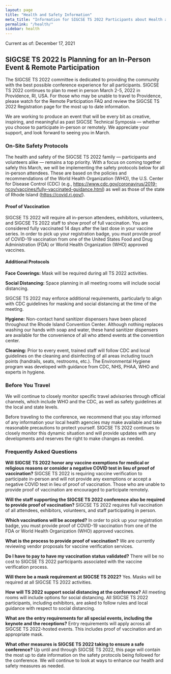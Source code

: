 ```yaml
---
layout: page
title: "Health and Safety Information"
meta_title: "Information for SIGCSE TS 2022 Participants about Health and Safety"
permalink: "/health/"
sidebar: health
---
```


Current as of: December 17, 2021

## SIGCSE TS 2022 Is Planning for an In-Person Event & Remote Participation

The SIGCSE TS 2022 committee is dedicated to providing the community with the best possible conference experience for all participants. SIGCSE TS 2022 continues to plan to meet in person March 2-5, 2022 in Providence, RI, USA. For those who may be unable to travel to Providence, please watch for the Remote Participation FAQ and review the SIGCSE TS 2022 Registration page for the most up to date information.

We are working to produce an event that will be every bit as creative, inspiring, and meaningful as past SIGCSE Technical Symposia — whether you choose to participate in-person or remotely. We appreciate your support, and look forward to seeing you in March.

### On-Site Safety Protocols

The health and safety of the SIGCSE TS 2022 family — participants and volunteers alike — remains a top priority. With a focus on coming together safely this March, we will be implementing the safety protocols below for all in-person attendees. These are based on the policies and recommendations of the World Health Organization (WHO), the U.S. Center for Disease Control (CDC) (e.g., https://www.cdc.gov/coronavirus/2019-ncov/vaccines/fully-vaccinated-guidance.html) as well as those of the state of Rhode Island (https://covid.ri.gov/).

#### Proof of Vaccination

SIGCSE TS 2022 will require all in-person attendees, exhibitors, volunteers, and SIGCSE TS 2022 staff to show proof of full vaccination. You are considered fully vaccinated 14 days after the last dose in your vaccine series. In order to pick up your registration badge, you must provide proof of COVID-19 vaccination from one of the United States Food and Drug Administration (FDA) or World Health Organization (WHO) approved vaccines.  

#### Additional Protocols

__Face Coverings:__ Mask will be required during all TS 2022 activities.

__Social Distancing:__ Space planning in all meeting rooms will include social distancing.

SIGCSE TS 2022 may enforce additional requirements, particularly to align with CDC guidelines for masking and social distancing at the time of the meeting.

__Hygiene:__ Non-contact hand sanitizer dispensers have been placed throughout the Rhode Island Convention Center.  Although nothing replaces washing our hands with soap and water, these hand sanitizer dispensers are available for the convenience of all who attend events at the convention center.

__Cleaning:__ Prior to every event, trained staff will follow CDC and local guidelines on the cleaning and disinfecting of all areas including touch points (handrails, seats, restrooms, etc.). The Environmental Hygiene program was developed with guidance from CDC, NHS, PHAA, WHO and experts in hygiene.

### Before You Travel

We will continue to closely monitor specific travel advisories through official channels, which include WHO and the CDC, as well as safety guidelines at the local and state levels.

Before traveling to the conference, we recommend that you stay informed of any information your local health agencies may make available and take reasonable precautions to protect yourself. SIGCSE TS 2022 continues to closely monitor this dynamic situation and will provide updates with any developments and reserves the right to make changes as needed.

### Frequently Asked Questions
__Will SIGCSE TS 2022 honor any vaccine exemptions for medical or religious reasons or consider a negative COVID test in lieu of proof of vaccination?__
SIGCSE TS 2022 is requiring vaccine verification to participate in-person and will not provide any exemptions or accept a negative COVID test in lieu of proof of vaccination. Those who are unable to provide proof of vaccination are encouraged to participate remotely.

__Will the staff supporting the SIGCSE TS 2022 conference also be required to provide proof of vaccination?__
SIGCSE TS 2022 requires full vaccination of all attendees, exhibitors, volunteers, and staff participating in person.

__Which vaccinations will be accepted?__
In order to pick up your registration badge, you must provide proof of COVID-19 vaccination from one of the FDA or World Health Organization (WHO) approved vaccines.

__What is the process to provide proof of vaccination?__
We are currently reviewing vendor proposals for vaccine verification services.

__Do I have to pay to have my vaccination status validated?__
There will be no cost to SIGCSE TS 2022 participants associated with the vaccine verification process.

__Will there be a mask requirement at SIGCSE TS 2022?__
Yes. Masks will be required at all SIGCSE TS 2022 activities.

__How will TS 2022 support social distancing at the conference?__
All meeting rooms will include options for social distancing. All SIGCSE TS 2022 participants, including exhibitors, are asked to follow rules and local guidance with respect to social distancing.

__What are the entry requirements for all special events, including the keynote and the receptions?__
Entry requirements will apply across all SIGCSE TS 2022-hosted events. This includes proof of vaccination and an appropriate mask.

__What other measures is SIGCSE TS 2022 taking to ensure a safe conference?__
Up until and through SIGCSE TS 2022, this page will contain the most up to date information on the safety protocols being followed for the conference. We will continue to look at ways to enhance our health and safety measures as needed.
